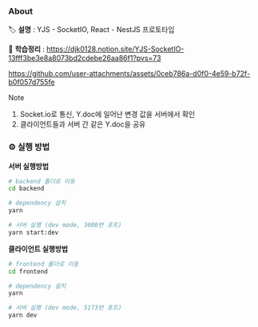 ### About

🏷️ **설명** : YJS - SocketIO, React - NestJS 프로토타입

🔖 **학습정리** : https://djk0128.notion.site/YJS-SocketIO-13fff3be3e8a8073bd2cdebe26aa86f1?pvs=73

https://github.com/user-attachments/assets/0ceb786a-d0f0-4e59-b72f-b0f057d755fe

> [!NOTE]
> 1. Socket.io로 통신, Y.doc에 일어난 변경 값을 서버에서 확인 <br>
> 2. 클라이언트들과 서버 간 같은 Y.doc을 공유


### ⚙️ 실행 방법

**서버 실행방법**

```bash
# backend 폴더로 이동
cd backend

# dependency 설치
yarn

# 서버 실행 (dev mode, 3000번 포트)
yarn start:dev
```

**클라이언트 실행방법**

```bash
# frontend 폴더로 이동
cd frontend

# dependency 설치
yarn

# 서버 실행 (dev mode, 5173번 포트)
yarn dev
```
